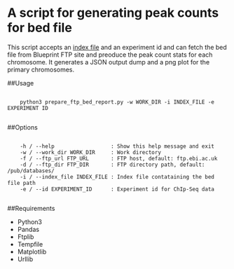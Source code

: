 # A script for generating peak counts for bed file
This script accepts an [index file](http://ftp.ebi.ac.uk/pub/databases/blueprint/releases/current_release/homo_sapiens/20160816.data.index) and an experiment id and can fetch the bed file from Blueprint FTP site and preoduce the peak count stats for each chromosome. It generates a JSON output dump and a png plot for the primary chromosomes.

##Usage
  <pre><code>
    python3 prepare_ftp_bed_report.py -w WORK_DIR -i INDEX_FILE -e EXPERIMENT ID
  </pre></code>

##Options

  <pre><code>
    -h / --help                  : Show this help message and exit
    -w / --work_dir WORK_DIR     : Work directory
    -f / --ftp_url FTP_URL       : FTP host, default: ftp.ebi.ac.uk
    -d / --ftp_dir FTP_DIR       : FTP directory path, default: /pub/databases/
    -i / --index_file INDEX_FILE : Index file contataining the bed file path
    -e / --id EXPERIMENT_ID      : Experiment id for ChIp-Seq data
  </pre></code>

##Requirements
* Python3
* Pandas
* Ftplib
* Tempfile
* Matplotlib
* Urllib


